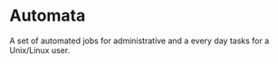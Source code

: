 Automata
========

A set of automated jobs for administrative and a every day tasks for a Unix/Linux user.
